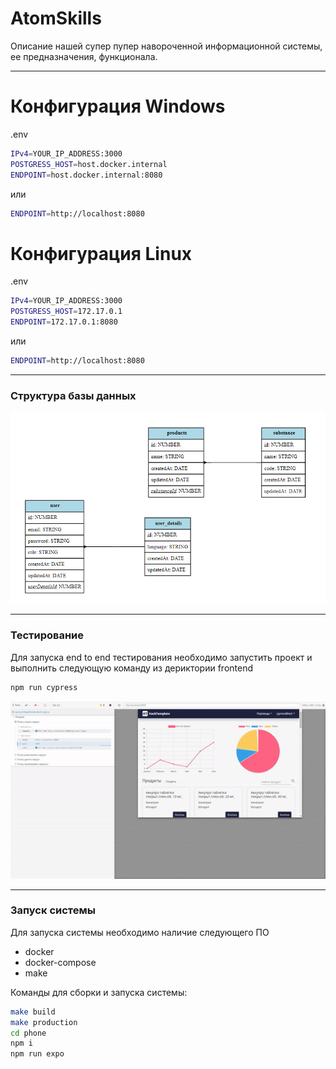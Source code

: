 # AtomSkills
Описание нашей супер пупер навороченной информационной системы, ее предназначения, функционала.
________________
# Конфигурация Windows
.env
```bash
IPv4=YOUR_IP_ADDRESS:3000
POSTGRESS_HOST=host.docker.internal
ENDPOINT=host.docker.internal:8080
```
или
```bash 
ENDPOINT=http://localhost:8080
```

# Конфигурация Linux
.env
```bash
IPv4=YOUR_IP_ADDRESS:3000
POSTGRESS_HOST=172.17.0.1
ENDPOINT=172.17.0.1:8080
```
или
```bash 
ENDPOINT=http://localhost:8080
```
________________


### Структура базы данных

![](./readme/db.PNG)
________________
### Тестирование

Для запуска end to end тестирования необходимо запустить проект и выполнить следующую команду из дериктории frontend

 ```bash
 npm run cypress
 ```

![](./readme/cypress.gif)
________________
### Запуск системы

Для запуска системы необходимо наличие следующего ПО
- docker
- docker-compose
- make

Команды для сборки и запуска системы:
```bash
make build
make production
cd phone
npm i
npm run expo
```


